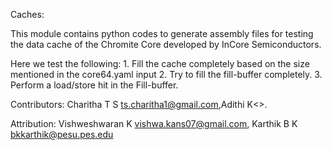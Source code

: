 Caches:

This module contains python codes to generate assembly files for testing the data cache of the Chromite Core developed by InCore Semiconductors.

Here we test the following:
       1. Fill the cache completely based on the size mentioned in the core64.yaml input
       2. Try to fill the fill-buffer completely.
       3. Perform a load/store hit in the Fill-buffer.
       
Contributors:
Charitha T S <ts.charitha1@gmail.com>,Adithi K<>.

Attribution:
Vishweshwaran K <vishwa.kans07@gmail.com>, Karthik B K <bkkarthik@pesu.pes.edu>
